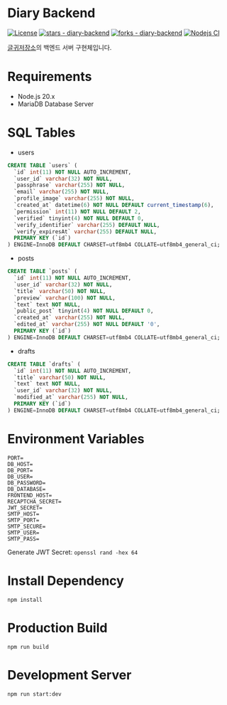 # Diary Backend

[![License](https://img.shields.io/badge/License-MIT-blue)](#license)
[![stars - diary-backend](https://img.shields.io/github/stars/vientorepublic/diary-backend?style=social)](https://github.com/vientorepublic/diary-backend)
[![forks - diary-backend](https://img.shields.io/github/forks/vientorepublic/diary-backend?style=social)](https://github.com/vientorepublic/diary-backend)
[![Nodejs CI](https://github.com/vientorepublic/diary-backend/actions/workflows/nodejs.yml/badge.svg)](https://github.com/vientorepublic/diary-backend/actions/workflows/nodejs.yml)

[글귀저장소](https://github.com/vientorepublic/diary-backend)의 백엔드 서버 구현체입니다.

# Requirements

- Node.js 20.x
- MariaDB Database Server

# SQL Tables

- users

```sql
CREATE TABLE `users` (
  `id` int(11) NOT NULL AUTO_INCREMENT,
  `user_id` varchar(32) NOT NULL,
  `passphrase` varchar(255) NOT NULL,
  `email` varchar(255) NOT NULL,
  `profile_image` varchar(255) NOT NULL,
  `created_at` datetime(6) NOT NULL DEFAULT current_timestamp(6),
  `permission` int(11) NOT NULL DEFAULT 2,
  `verified` tinyint(4) NOT NULL DEFAULT 0,
  `verify_identifier` varchar(255) DEFAULT NULL,
  `verify_expiresAt` varchar(255) DEFAULT NULL,
  PRIMARY KEY (`id`)
) ENGINE=InnoDB DEFAULT CHARSET=utf8mb4 COLLATE=utf8mb4_general_ci;
```

- posts

```sql
CREATE TABLE `posts` (
  `id` int(11) NOT NULL AUTO_INCREMENT,
  `user_id` varchar(32) NOT NULL,
  `title` varchar(50) NOT NULL,
  `preview` varchar(100) NOT NULL,
  `text` text NOT NULL,
  `public_post` tinyint(4) NOT NULL DEFAULT 0,
  `created_at` varchar(255) NOT NULL,
  `edited_at` varchar(255) NOT NULL DEFAULT '0',
  PRIMARY KEY (`id`)
) ENGINE=InnoDB DEFAULT CHARSET=utf8mb4 COLLATE=utf8mb4_general_ci;
```

- drafts

```sql
CREATE TABLE `drafts` (
  `id` int(11) NOT NULL AUTO_INCREMENT,
  `title` varchar(50) NOT NULL,
  `text` text NOT NULL,
  `user_id` varchar(32) NOT NULL,
  `modified_at` varchar(255) NOT NULL,
  PRIMARY KEY (`id`)
) ENGINE=InnoDB DEFAULT CHARSET=utf8mb4 COLLATE=utf8mb4_general_ci;
```

# Environment Variables

```
PORT=
DB_HOST=
DB_PORT=
DB_USER=
DB_PASSWORD=
DB_DATABASE=
FRONTEND_HOST=
RECAPTCHA_SECRET=
JWT_SECRET=
SMTP_HOST=
SMTP_PORT=
SMTP_SECURE=
SMTP_USER=
SMTP_PASS=
```

Generate JWT Secret: `openssl rand -hex 64`

# Install Dependency

```
npm install
```

# Production Build

```
npm run build
```

# Development Server

```
npm run start:dev
```
